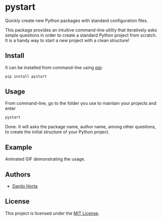 # pystart

Quickly create new Python packages with standard configuration files.

This package provides an intuitive command-line utility that iteratively asks simple questions in order to create a standard Python project from scratch. It is a handy way to start a new project with a clean structure!

## Install

It can be installed from command-line using [pip](https://pypi.python.org/pypi/pip):
```bash
pip install pystart
```

## Usage

From command-line, go to the folder you use to maintain your projects and enter
```bash
pystart
```
Done. It will asks the package name, author name, among other questions, to create the initial structure of your Python project.

## Example

Animated GIF demonstrating the usage.

## Authors
* [Danilo Horta](https://github.com/horta)

## License
This project is licensed under the [MIT License](https://raw.githubusercontent.com/horta/pystart/master/LICENSE.md).

